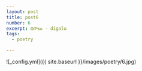 ```yaml
---
layout: post
title: post6
number: 6
excerpt: దిగాలు - digalu
tags:
  - poetry

---
```




![_config.yml]({{ site.baseurl }}/images/poetry/6.jpg)


